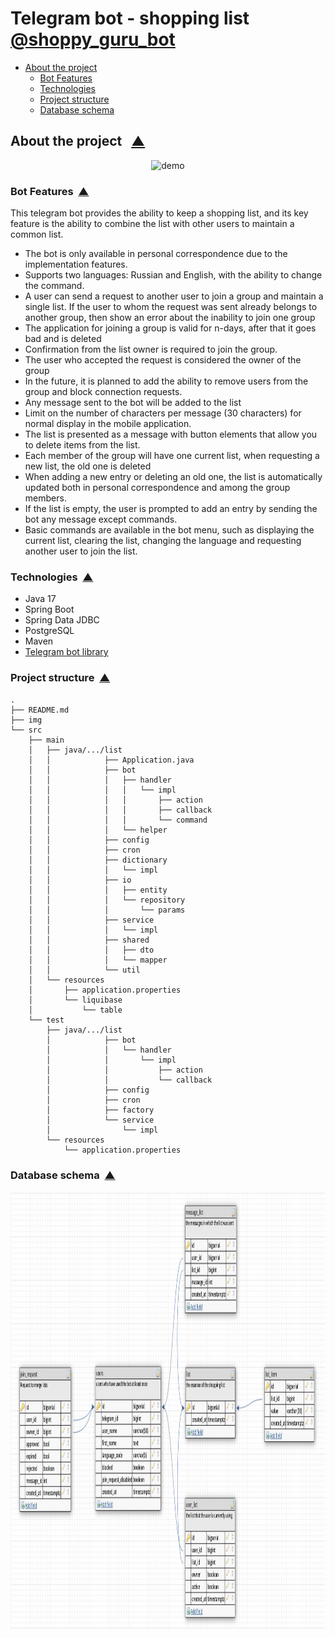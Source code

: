 # Telegram bot - shopping list [@shoppy_guru_bot](https://t.me/shoppy_guru_bot)

<a name="menu"></a>
<ul>
    <li>
        <a href="#about_the_project">About the project</a>
        <ul>
            <li><a href="#bot_features">Bot Features</a></li>
            <li><a href="#technologies">Technologies</a></li>
            <li><a href="#project_structure">Project structure</a></li>
            <li><a href="#db_scheme">Database schema</a></li>
        </ul>
    </li>
</ul>

<h2><a name="about_the_project">About the project </a>&nbsp;&nbsp;<a href="#menu">&#9650;</a></h2>

<p align="center">
  <img src="media/demo.gif" height="650" title="demo">
</p>

<h3><a name="bot_features">Bot Features</a>&nbsp;&nbsp;<a href="#menu">&#9650;</a></h3>
<p>
This telegram bot provides the ability to keep a shopping list, and its key feature is the ability to combine the list with other users to maintain a common list.
</p>

- The bot is only available in personal correspondence due to the implementation features.
- Supports two languages: Russian and English, with the ability to change the command.
- A user can send a request to another user to join a group and maintain a single list. If the user to whom the request was sent already belongs to another group, then show an error about the inability to join one group
- The application for joining a group is valid for n-days, after that it goes bad and is deleted
- Confirmation from the list owner is required to join the group.
- The user who accepted the request is considered the owner of the group
- In the future, it is planned to add the ability to remove users from the group and block connection requests.
- Any message sent to the bot will be added to the list
- Limit on the number of characters per message (30 characters) for normal display in the mobile application.
- The list is presented as a message with button elements that allow you to delete items from the list.
- Each member of the group will have one current list, when requesting a new list, the old one is deleted
- When adding a new entry or deleting an old one, the list is automatically updated both in personal correspondence and among the group members.
- If the list is empty, the user is prompted to add an entry by sending the bot any message except commands.
- Basic commands are available in the bot menu, such as displaying the current list, clearing the list, changing the language and requesting another user to join the list.

<h3><a name="technologies">Technologies</a>&nbsp;&nbsp;<a href="#menu">&#9650;</a></h3>

<ul>
    <li>Java 17</li>
    <li>Spring Boot</li>
    <li>Spring Data JDBC</li>
    <li>PostgreSQL</li>
    <li>Maven</li>
    <li><a href="https://github.com/rubenlagus/TelegramBots">Telegram bot library</a></li>
</ul>


<h3><a name="project_structure">Project structure</a>&nbsp;&nbsp;<a href="#menu">&#9650;</a></h3>

<pre><code>.
├── README.md
├── img
└── src
    ├── main
    │   ├── java/.../list
    │   │            ├── Application.java
    │   │            ├── bot
    │   │            │   ├── handler
    │   │            │   │   └── impl
    │   │            │   │       ├── action
    │   │            │   │       ├── callback
    │   │            │   │       └── command
    │   │            │   └── helper
    │   │            ├── config
    │   │            ├── cron
    │   │            ├── dictionary
    │   │            │   └── impl
    │   │            ├── io
    │   │            │   ├── entity
    │   │            │   └── repository
    │   │            │       └── params
    │   │            ├── service
    │   │            │   └── impl
    │   │            ├── shared
    │   │            │   ├── dto
    │   │            │   └── mapper
    │   │            └── util
    │   └── resources
    │       ├── application.properties
    │       └── liquibase
    │           └── table
    └── test
        ├── java/.../list
        │            ├── bot
        │            │   └── handler
        │            │       └── impl
        │            │           ├── action
        │            │           └── callback
        │            ├── config
        │            ├── cron
        │            ├── factory
        │            └── service
        │                └── impl
        └── resources
            └── application.properties
</code></pre>

<h3><a name="db_scheme">Database schema</a>&nbsp;&nbsp;<a href="#menu">&#9650;</a></h3>

<p align="center">
  <img src="media/2.png" height="700" title="general view">
</p>

